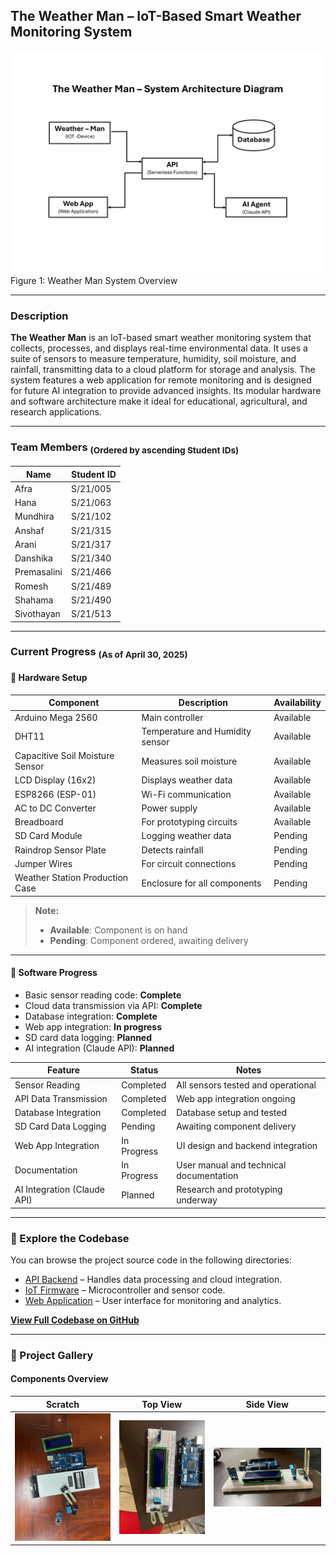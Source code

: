 ## The Weather Man – IoT-Based Smart Weather Monitoring System
![Scratch](./assets/System-Architecture-Diagram.png)
Figure 1: Weather Man System Overview

---

### Description

**The Weather Man** is an IoT-based smart weather monitoring system that collects, processes, and displays real-time environmental data. It uses a suite of sensors to measure temperature, humidity, soil moisture, and rainfall, transmitting data to a cloud platform for storage and analysis. The system features a web application for remote monitoring and is designed for future AI integration to provide advanced insights. Its modular hardware and software architecture make it ideal for educational, agricultural, and research applications.

---

### Team Members <sub>(Ordered by ascending Student IDs)</sub>

| Name         | Student ID  |
|--------------|-------------|
| Afra         | S/21/005    |
| Hana         | S/21/063    |
| Mundhira     | S/21/102    |
| Anshaf       | S/21/315    |
| Arani        | S/21/317    |
| Danshika     | S/21/340    |
| Premasalini  | S/21/466    |
| Romesh       | S/21/489    |
| Shahama      | S/21/490    |
| Sivothayan   | S/21/513    |

---

### Current Progress <sub>(As of April 30, 2025)</sub>

#### 🔧 Hardware Setup

| Component                        | Description                                 | Availability      |
|----------------------------------|---------------------------------------------|-------------------|
| Arduino Mega 2560                | Main controller                             | Available         |
| DHT11                            | Temperature and Humidity sensor             | Available         |
| Capacitive Soil Moisture Sensor  | Measures soil moisture                      | Available         |
| LCD Display (16x2)               | Displays weather data                       | Available         |
| ESP8266 (ESP-01)                 | Wi-Fi communication                         | Available         |
| AC to DC Converter               | Power supply                                | Available         |
| Breadboard                       | For prototyping circuits                    | Available         |
| SD Card Module                   | Logging weather data                        | Pending           |
| Raindrop Sensor Plate            | Detects rainfall                            | Pending           |
| Jumper Wires                     | For circuit connections                     | Pending           |
| Weather Station Production Case  | Enclosure for all components                | Pending           |

> **Note:**  
> - **Available**: Component is on hand  
> - **Pending**: Component ordered, awaiting delivery

---

#### 🧠 Software Progress

- Basic sensor reading code: **Complete**
- Cloud data transmission via API: **Complete**
- Database integration: **Complete**
- Web app integration: **In progress**
- SD card data logging: **Planned**
- AI integration (Claude API): **Planned**

| Feature                     | Status      | Notes                                   |
|-----------------------------|-------------|-----------------------------------------|
| Sensor Reading              | Completed   | All sensors tested and operational      |
| API Data Transmission       | Completed   | Web app integration ongoing             |
| Database Integration        | Completed   | Database setup and tested               |
| SD Card Data Logging        | Pending     | Awaiting component delivery             |
| Web App Integration         | In Progress | UI design and backend integration       |
| Documentation               | In Progress | User manual and technical documentation |
| AI Integration (Claude API) | Planned     | Research and prototyping underway       |

---

### 📂 Explore the Codebase

You can browse the project source code in the following directories:

- [API Backend](./codebase/api/) – Handles data processing and cloud integration.
- [IoT Firmware](./codebase/iot-firmware/) – Microcontroller and sensor code.
- [Web Application](./codebase/web-app/) – User interface for monitoring and analytics.

[**View Full Codebase on GitHub**](./codebase/)

---

### 📸 Project Gallery

#### Components Overview

| Scratch   | Top View   | Side View  |
|:---------:|:----------:|:----------:|
| ![Scratch](./assets/scratch.jpg) | ![Top View](./assets/top-view.jpg) | ![Side View](./assets/side-view.jpg) |

